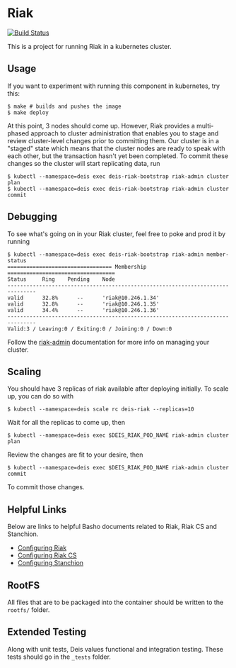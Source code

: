 # Riak

[![Build Status](https://travis-ci.org/deis/riak.svg?branch=master)](https://travis-ci.org/deis/riak)

This is a project for running Riak in a kubernetes cluster.

## Usage

If you want to experiment with running this component in kubernetes, try this:

```
$ make # builds and pushes the image
$ make deploy
```

At this point, 3 nodes should come up. However, Riak provides a multi-phased approach to cluster
administration that enables you to stage and review cluster-level changes prior to committing them.
Our cluster is in a "staged" state which means that the cluster nodes are ready to speak with each
other, but the transaction hasn't yet been completed. To commit these changes so the cluster will
start replicating data, run

```
$ kubectl --namespace=deis exec deis-riak-bootstrap riak-admin cluster plan
$ kubectl --namespace=deis exec deis-riak-bootstrap riak-admin cluster commit
```

## Debugging

To see what's going on in your Riak cluster, feel free to poke and prod it by running

```
$ kubectl --namespace=deis exec deis-riak-bootstrap riak-admin member-status
================================= Membership ==================================
Status     Ring    Pending    Node
-------------------------------------------------------------------------------
valid      32.8%      --      'riak@10.246.1.34'
valid      32.8%      --      'riak@10.246.1.35'
valid      34.4%      --      'riak@10.246.1.36'
-------------------------------------------------------------------------------
Valid:3 / Leaving:0 / Exiting:0 / Joining:0 / Down:0
```

Follow the [riak-admin](http://docs.basho.com/riak/latest/ops/running/tools/riak-admin/)
documentation for more info on managing your cluster.

## Scaling

You should have 3 replicas of riak available after deploying initially. To scale up, you can do so
with

```
$ kubectl --namespace=deis scale rc deis-riak --replicas=10
```

Wait for all the replicas to come up, then

```
$ kubectl --namespace=deis exec $DEIS_RIAK_POD_NAME riak-admin cluster plan
```

Review the changes are fit to your desire, then

```
$ kubectl --namespace=deis exec $DEIS_RIAK_POD_NAME riak-admin cluster commit
```

To commit those changes.

## Helpful Links

Below are links to helpful Basho documents related to Riak, Riak CS and Stanchion.

- [Configuring Riak](http://docs.basho.com/riakcs/latest/cookbooks/configuration/Configuring-Riak/)
- [Configuring Riak CS](http://docs.basho.com/riakcs/latest/cookbooks/configuration/Configuring-Riak-CS/)
- [Configuring Stanchion](http://docs.basho.com/riakcs/latest/cookbooks/configuration/Configuring-Stanchion/)

## RootFS

All files that are to be packaged into the container should be written
to the `rootfs/` folder.

## Extended Testing

Along with unit tests, Deis values functional and integration testing.
These tests should go in the `_tests` folder.
